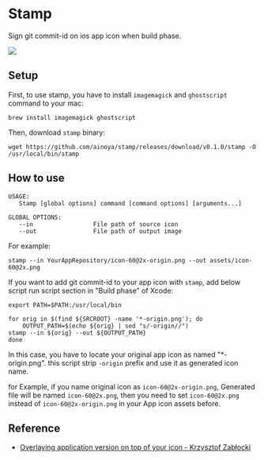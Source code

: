 Stamp
=======

Sign git commit-id on ios app icon when build phase.

![](https://dl.dropboxusercontent.com/u/10177896/4062bb26d867f3b6488bef4abf8dd009.png)



Setup
------

First, to use stamp, you have to install `imagemagick` and `ghostscript` command to your mac:

```
brew install imagemagick ghostscript
```

Then, download `stamp` binary:

```
wget https://github.com/ainoya/stamp/releases/download/v0.1.0/stamp -O /usr/local/bin/stamp
```


How to use
-----------

```
USAGE:
   Stamp [global options] command [command options] [arguments...]

GLOBAL OPTIONS:
   --in                 File path of source icon
   --out                File path of output image
```

For example:

```
stamp --in YourAppRepository/icon-60@2x-origin.png --out assets/icon-60@2x.png
```

If you want to add git commit-id to your app icon with `stamp`,
add below script run script section in "Build phase" of Xcode:

```
export PATH=$PATH:/usr/local/bin

for orig in $(find ${SRCROOT} -name '*-origin.png'); do
    OUTPUT_PATH=$(echo ${orig} | sed "s/-origin//")
stamp --in ${orig} --out ${OUTPUT_PATH}
done
```

In this case, you have to locate your original app icon as named "*-origin.png". this script strip `-origin` prefix and use it as generated icon name.

for Example, if you name original icon as `icon-60@2x-origin.png`, Generated file will be named `icon-60@2x.png`, then you need to set `icon-60@2x.png` instead of `icon-60@2x-origin.png` in your App icon assets before.

Reference
-----------

- [Overlaying application version on top of your icon - Krzysztof Zabłocki](http://merowing.info/2013/03/overlaying-application-version-on-top-of-your-icon/#.Vbxr_ZOqpBd)
